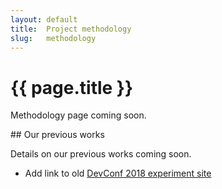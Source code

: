 ```yaml
---
layout: default
title:  Project methodology
slug:   methodology
---
```

<div class="section"><div class="container" markdown="1">
<h1 id="methodology">{{ page.title }}</h1>

Methodology page coming soon.
</div></div>

<div class="section"><div class="container" markdown="1">
## Our previous works

Details on our previous works coming soon.

* Add link to old [DevConf 2018 experiment site](/devconf-2018-experiment)

</div></div>
